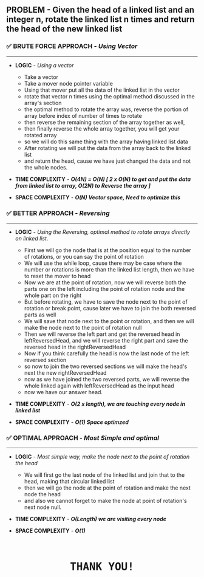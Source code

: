 ## PROBLEM - Given the head of a linked list and an integer n, rotate the linked list n times and return the head of the new linked list


### ✅ BRUTE FORCE APPROACH - *Using Vector*
----------------------------------------------------------------------------------------------- 
- **LOGIC** - *Using a vector*
    - Take a vector
    - Take a mover node pointer variable
    - Using that mover put all the data of the linked list in the vector
    - rotate that vector n times using the optimal method discussed in the array's section
    - the optimal method to rotate the array was, reverse the portion of array before index of number of times to rotate
    - then reverse the remaining section of the array together as well,
    - then finally reverse the whole array together, you will get your rotated array
    - so we will do this same thing with the array having linked list data
    - After rotating we will put the data from the array back to the linked list
    - and return the head, cause we have just changed the data and not the whole nodes.

- **TIME COMPLEXITY** - ***O(4N) = O(N) [ 2 x O(N) to get and put the data from linked list to array, O(2N) to Reverse the array ]***
- **SPACE COMPLEXITY** - ***O(N) Vector space, Need to optimize this***

### ✅ BETTER APPROACH - *Reversing*
---------------------------------------------------------------
- **LOGIC** - *Using the Reversing, optimal method to rotate arrays directly on linked list.*
    - First we will go the node that is at the position equal to the number of rotations, or you can say the point of rotation
    - We will use the while loop, cause there may be case where the number or rotations is more than the linked list length, then we have to reset the mover to head
    - Now we are at the point of rotation, now we will reverse both the parts one on the left including the point of rotation node and the whole part on the right
    - But before rotating, we have to save the node next to the point of rotation or break point, cause later we have to join the both reversed parts as well
    - We will save that node next to the point or rotation, and then we will make the node next to the point of rotation null
    - Then we will reverse the left part and get the reversed head in leftReversedHead, and we will reverse the right part and save the reversed head in the rightReversedHead
    - Now if you think carefully the head is now the last node of the left reversed section
    - so now to join the two reversed sections we will make the head's next the new rightReversedHead
    - now as we have joined the two reversed parts, we will reverse the whole linked again with leftReversedHead as the input head
    - now we have our answer head.

- **TIME COMPLEXITY** - ***O(2 x length), we are touching every node in linked list***
- **SPACE COMPLEXITY** - ***O(1) Space optimzed***


### ✅ OPTIMAL APPROACH - *Most Simple and optimal*
---------------------------------------------------------------

- **LOGIC** - *Most simple way, make the node next to the point of rotation the head*
    - We will first go the last node of the linked list and join that to the head, making that circular linked list
    - then we will go the node at the point of rotation and make the next node the head
    - and also we cannot forget to make the node at point of rotation's next node null.

- **TIME COMPLEXITY** - ***O(Length) we are visiting every node***
- **SPACE COMPLEXITY** - ***O(1)***

<div style="display: flexbox; text-align: center; font-family: monospace; margin-top: 70px;">
    <h1>THANK YOU!</h1>
</div>